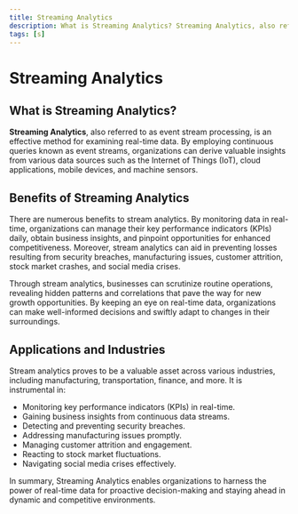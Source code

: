 ```yaml
---
title: Streaming Analytics
description: What is Streaming Analytics? Streaming Analytics, also referred to as event stream processing, is an effective method for examining real-time data. By employing continuous queries known as event streams, organizations can derive valuable insights from various data sources such as the Internet of Things (IoT), cloud applications, mobile devices, and machine sensors.
tags: [s]
---
```


# Streaming Analytics

## What is Streaming Analytics?

**Streaming Analytics**, also referred to as event stream processing, is an effective method for examining real-time data. By employing continuous queries known as event streams, organizations can derive valuable insights from various data sources such as the Internet of Things (IoT), cloud applications, mobile devices, and machine sensors.

## Benefits of Streaming Analytics

There are numerous benefits to stream analytics. By monitoring data in real-time, organizations can manage their key performance indicators (KPIs) daily, obtain business insights, and pinpoint opportunities for enhanced competitiveness. Moreover, stream analytics can aid in preventing losses resulting from security breaches, manufacturing issues, customer attrition, stock market crashes, and social media crises.

Through stream analytics, businesses can scrutinize routine operations, revealing hidden patterns and correlations that pave the way for new growth opportunities. By keeping an eye on real-time data, organizations can make well-informed decisions and swiftly adapt to changes in their surroundings.

## Applications and Industries

Stream analytics proves to be a valuable asset across various industries, including manufacturing, transportation, finance, and more. It is instrumental in:

- Monitoring key performance indicators (KPIs) in real-time.
- Gaining business insights from continuous data streams.
- Detecting and preventing security breaches.
- Addressing manufacturing issues promptly.
- Managing customer attrition and engagement.
- Reacting to stock market fluctuations.
- Navigating social media crises effectively.

In summary, Streaming Analytics enables organizations to harness the power of real-time data for proactive decision-making and staying ahead in dynamic and competitive environments.
